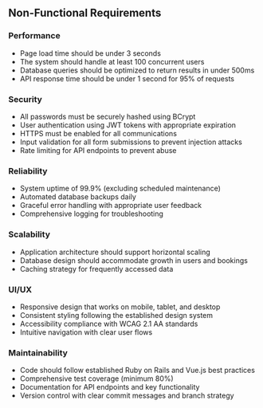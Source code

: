 ## Non-Functional Requirements

### Performance

- Page load time should be under 3 seconds
- The system should handle at least 100 concurrent users
- Database queries should be optimized to return results in under 500ms
- API response time should be under 1 second for 95% of requests

### Security

- All passwords must be securely hashed using BCrypt
- User authentication using JWT tokens with appropriate expiration
- HTTPS must be enabled for all communications
- Input validation for all form submissions to prevent injection attacks
- Rate limiting for API endpoints to prevent abuse

### Reliability

- System uptime of 99.9% (excluding scheduled maintenance)
- Automated database backups daily
- Graceful error handling with appropriate user feedback
- Comprehensive logging for troubleshooting

### Scalability

- Application architecture should support horizontal scaling
- Database design should accommodate growth in users and bookings
- Caching strategy for frequently accessed data

### UI/UX

- Responsive design that works on mobile, tablet, and desktop
- Consistent styling following the established design system
- Accessibility compliance with WCAG 2.1 AA standards
- Intuitive navigation with clear user flows

### Maintainability

- Code should follow established Ruby on Rails and Vue.js best practices
- Comprehensive test coverage (minimum 80%)
- Documentation for API endpoints and key functionality
- Version control with clear commit messages and branch strategy
